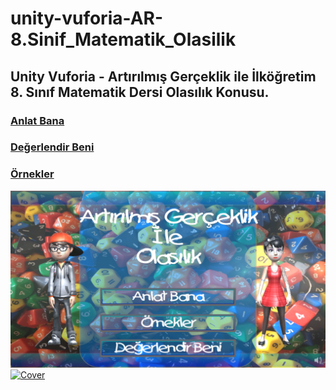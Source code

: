 # unity-vuforia-AR-8.Sinif_Matematik_Olasilik
## Unity Vuforia - Artırılmış Gerçeklik ile İlköğretim 8. Sınıf Matematik Dersi Olasılık Konusu.
### [Anlat Bana](https://www.youtube.com/watch?v=L1_leWNnV9Q)
### [Değerlendir Beni](https://www.youtube.com/watch?v=3F_PHC4CMC4)
### [Örnekler](https://www.youtube.com/watch?v=lgPxbFjZfuM)
[![Cover](github/cover.png)](https://www.youtube.com/@ilkadam "Cover")
[![Cover](github/ekip.png)](https://www.youtube.com/@ilkadam "Ekip")